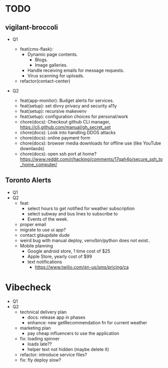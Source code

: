 # TODO

## vigilant-broccoli

- Q1

  - feat(cms-flask):
    - Dynamic page contents.
      - Blogs.
      - Image galleries.
    - Handle receiving emails for message requests.
    - Virus scanning for uploads.
  - refactor(contact-center)

- Q2
  - feat(app-monitor): Budget alerts for services.
  - feat(setup): set divvy privacy and security a11y
  - feat(setup): recursive makevenv
  - feat(setup): configuration choices for personal/work
  - chore(docs): Checkout github CLI manager, https://cli.github.com/manual/gh_secret_set
  - chore(docs): Look into handling DDOS attacks
  - chore(docs): online payment form
  - chore(docs): browser media downloads for offline use (like YouTube downlaods)
  - chore(docs): open ssh port at home? https://www.reddit.com/r/hacking/comments/17qah4p/secure_ssh_to_home_computer/

## Toronto Alerts

- Q1
- Q2
  - feat:
    - select hours to get notified for weather subscription
    - select subway and bus lines to subscribe to
    - Events of the week.
  - proper email
  - migrate to use ui app?
  - contact gtaupdate dude
  - weird bug with manual deploy, venv/bin/python does not exist..
  - Mobile planning
    - Google android store, 1 time cost of $25
    - Apple Store, yearly cost of $99
    - text notifications
      - https://www.twilio.com/en-us/sms/pricing/ca

# Vibecheck

- Q1
- Q2
  - technical delivery plan
    - docs: release app in phases
    - enhance: new getRecommendation fn for current weather
  - marketing plan
    - pay cheap influencers to use the application
  - fix: loading spinner
    - loads late??
    - helper text not hidden (maybe delete it)
  - refactor: introduce service files?
  - fix: fly deploy slow?
